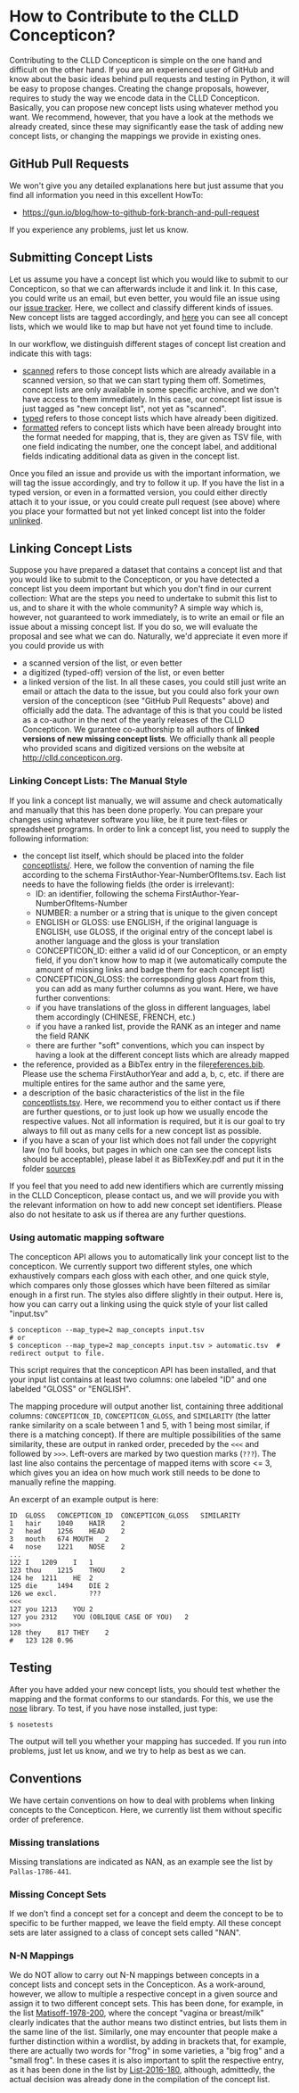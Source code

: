# How to Contribute to the CLLD Concepticon?

Contributing to the CLLD Concepticon is simple on the one hand and difficult on the other hand. If you are an experienced user of GitHub and know about the basic ideas behind pull requests and testing in Python, it will be easy to propose changes. Creating the change proposals, however, requires to study the way we encode data in the CLLD Concepticon. Basically, you can propose new concept lists using whatever method you want. We recommend, however, that you have a look at the methods we already created, since these may significantly ease the task of adding new concept lists, or changing the mappings we provide in existing ones.

## GitHub Pull Requests

We won't give you any detailed explanations here but just assume that you find all information you need in this excellent HowTo:

* https://gun.io/blog/how-to-github-fork-branch-and-pull-request

If you experience any problems, just let us know.

## Submitting Concept Lists

Let us assume you have a concept list which you would like to submit to our Concepticon, so that we can afterwards include it and link it. In this case, you could write us an email, but even better, you would file an issue using our [issue tracker](https://github.com/clld/concepticon-data/issues). Here, we collect and classify different kinds of issues. New concept lists are tagged accordingly, and [here](https://github.com/clld/concepticon-data/issues?q=is%3Aissue+is%3Aopen+label%3A%22new+concept+list%22) you can see all concept lists, which we would like to map but have not yet found time to include.

In our workflow, we distinguish different stages of concept list creation and indicate this with tags:

* [scanned](https://github.com/clld/concepticon-data/issues?q=is%3Aissue+is%3Aopen+label%3Ascanned) refers to those concept lists which are already available in a scanned version, so that we can start typing them off. Sometimes, concept lists are only available in some specific archive, and we don't have access to them immediately. In this case, our concept list issue is just tagged as "new concept list", not yet as "scanned".
* [typed](https://github.com/clld/concepticon-data/issues?q=is%3Aissue+is%3Aopen+label%3Atyped) refers to those concept lists which have already been digitized. 
* [formatted](https://github.com/clld/concepticon-data/issues?q=is%3Aissue+is%3Aopen+label%3Aformatted) refers to concept lists which have been already brought into the format needed for mapping, that is, they are given as TSV file, with one field indicating the number, one the concept label, and additional fields indicating additional data as given in the concept list.

Once you filed an issue and provide us with the important information, we will tag the issue accordingly, and try to follow it up. If you have the list in a typed version, or even in a formatted version, you could either directly attach it to your issue, or you could create pull request (see above) where you place your formatted but not yet linked concept list into the folder [unlinked](https://github.com/clld/concepticon-data/tree/master/unlinked).

## Linking Concept Lists

Suppose you have prepared a dataset that contains a concept list and that you would like to submit to the Concepticon, or you have detected a concept list you deem important but which you don't find in our current collection: What are the steps you need to undertake to submit this list to us, and to share it with the whole community? A simple way which is, however, not guaranteed to work immediately, is to write an email or file an issue about a missing concept list. If you do so, we will evaluate the proposal and see what we can do.
Naturally, we'd appreciate it even more if you could provide us with 
* a scanned version of the list, or even better
* a digitized (typed-off) version of the list, or even better
* a linked version of the list.
In all these cases, you could still just write an email or attach the data to the issue, but you could also fork your own version of the concepticon (see "GitHub Pull Requests" above) and officially add the data. 
The advantage of this is that you could be listed as a co-author in the next of the yearly releases of the CLLD Concepticon. We gurantee co-authorship to all authors of **linked versions of new missing concept lists**. We officially thank all people who provided scans and digitized versions on the website at http://clld.concepticon.org.

### Linking Concept Lists: The Manual Style

If you link a concept list manually, we will assume and check automatically and manually that this has been done properly. You can prepare your changes using whatever software you like, be it pure text-files or spreadsheet programs. In order to link a concept list, you need to supply the following information:

* the concept list itself, which should be placed into the folder [conceptlists/](https://github.com/clld/concepticon-data/tree/master/concepticondata/conceptlists). Here, we follow the convention of naming the file according to the schema FirstAuthor-Year-NumberOfItems.tsv. Each list needs to have the following fields (the order is irrelevant):
  - ID: an identifier, following the schema FirstAuthor-Year-NumberOfItems-Number
  - NUMBER: a number or a string that is unique to the given concept
  - ENGLISH or GLOSS: use ENGLISH, if the original language is ENGLISH, use GLOSS, if the original entry of the concept label is another language and the gloss is your translation
  - CONCEPTICON_ID: either a valid id of our Concepticon, or an empty field, if you don't know how to map it (we automatically compute the amount of missing links and badge them for each concept list)
  - CONCEPTICON_GLOSS: the corresponding gloss
  Apart from this, you can add as many further columns as you want. Here, we have further conventions:
  - if you have translations of the gloss in different languages, label them accordingly (CHINESE, FRENCH, etc.)
  - if you have a ranked list, provide the RANK as an integer and name the field RANK
  - there are further "soft" conventions, which you can inspect by having a look at the different concept lists which are already mapped
* the reference, provided as a BibTex entry in the file[references.bib](https://github.com/clld/concepticon-data/blob/master/concepticondata/references/references.bib). Please use the schema FirstAuthorYear and add a, b, c, etc. if there are multiple entires for the same author and the same yere, 
* a description of the basic characteristics of the list in the file [conceptlists.tsv](https://github.com/clld/concepticon-data/blob/master/concepticondata/conceptlists.tsv). Here, we recommend you to either contact us if there are further questions, or to just look up how we usually encode the respective values. Not all information is required, but it is our goal to try always to fill out as many cells for a new concept list as possible. 
* if you have a scan of your list which does not fall under the copyright law (no full books, but pages in which one can see the concept lists should be acceptable), please label it as BibTexKey.pdf and put it in the folder [sources](https://github.com/clld/concepticon-data/tree/master/concepticondata/sources)

If you feel that you need to add new identifiers which are currently missing in the CLLD Concepticon, please contact us, and we will provide you with the relevant information on how to add new concept set identifiers. Please also do not hesitate to ask us if therea are any further questions.

### Using automatic mapping software

The concepticon API allows you to automatically link your concept list to the concepticon. We currently support two different styles, one which exhaustively compars each gloss with each other, and one quick style, which compares only those glosses which have been filtered as similar enough in a first run. The styles also differe slightly in their output. Here is, how you can carry out a linking using the quick style of your list called "input.tsv"
```shell
$ concepticon --map_type=2 map_concepts input.tsv
# or 
$ concepticon --map_type=2 map_concepts input.tsv > automatic.tsv  # redirect output to file.
```
This script requires that the concepticon API has been installed, and that your input list contains at least two columns: one labeled "ID" and one labelded "GLOSS" or "ENGLISH".

The mapping procedure will output another list, containing three additional columns: `CONCEPTICON_ID`, `CONCEPTICON_GLOSS`, and `SIMILARITY` (the latter ranke similarity on a scale between 1 and 5, with 1 being most similar, if there is a matching concept). If there are multiple possibilities of the same similarity, these are output in ranked order, preceded by the `<<<` and followed by `>>>`. Left-overs are marked by two question marks (`???`). The last line also contains the percentage of mapped items with score <= 3, which gives you an idea on how much work still needs to be done to manually refine the mapping.

An excerpt of an example output is here:

```shell
ID	GLOSS	CONCEPTICON_ID	CONCEPTICON_GLOSS	SIMILARITY
1	hair	1040	HAIR	2
2	head	1256	HEAD	2
3	mouth	674	MOUTH	2
4	nose	1221	NOSE	2
...
122	I	1209	I	1
123	thou	1215	THOU	2
124	he	1211	HE	2
125	die 	1494	DIE	2
126	we excl.		???	
<<<			
127	you	1213	YOU	2
127	you	2312	YOU (OBLIQUE CASE OF YOU)	2
>>>			
128	they	817	THEY	2
#	123	128	0.96
```


## Testing

After you have added your new concept lists, you should test whether the mapping and the format conforms to our standards. For this, we use the [nose](http://pythontesting.net/framework/nose/nose-introduction/) library. To test, if you have nose installed, just type:

```shell
$ nosetests 
```

The output will tell you whether your mapping has succeded. If you run into problems, just let us know, and we try to help as best as we can.

## Conventions

We have certain conventions on how to deal with problems when linking concepts to the Concepticon. Here, we currently list them without specific order of preference.

### Missing translations

Missing translations are indicated as NAN, as an example see the list by `Pallas-1786-441`.

### Missing Concept Sets

If we don't find a concept set for a concept and deem the concept to be to specific to be further mapped, we leave the field empty. All these concept sets are later assigned to a class of concept sets called "NAN".

### N-N Mappings

We do NOT allow to carry out N-N mappings between concepts in a concept lists and concept sets in the Concepticon. As a work-around, however, we allow to multiple a respective concept in a given source and assign it to two different concept sets. This has been done, for example, in the list [Matisoff-1978-200](https://github.com/clld/concepticon-data/blob/master/concepticondata/conceptlists/Matisoff-1978-200.tsv#L31), where the concept "vagina or breast/milk" clearly indicates that the author means two distinct entries, but lists them in the same line of the list. Similarly, one may encounter that people make a further distinction within a wordlist, by adding in brackets that, for example, there are actually two words for "frog" in some varieties, a "big frog" and a "small frog". In these cases it is also important to split the respective entry, as it has been done in the list by [List-2016-180](https://github.com/clld/concepticon-data/blob/master/concepticondata/conceptlists/List-2016-180.tsv#L8), although, admittedly, the actual decision was already done in the compilation of the concept list. 

